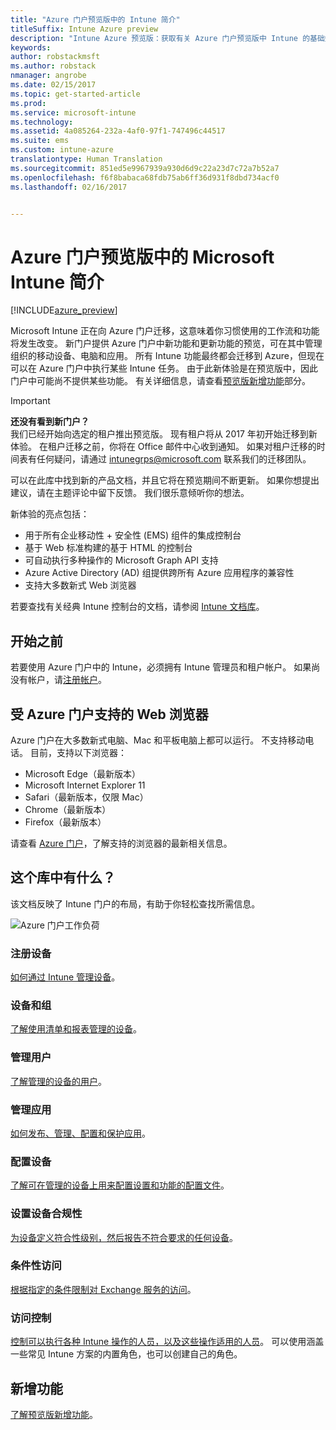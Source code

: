 ```yaml
---
title: "Azure 门户预览版中的 Intune 简介"
titleSuffix: Intune Azure preview
description: "Intune Azure 预览版：获取有关 Azure 门户预览版中 Intune 的基础知识，以及它如何帮助你管理设备。"
keywords: 
author: robstackmsft
ms.author: robstack
nmanager: angrobe
ms.date: 02/15/2017
ms.topic: get-started-article
ms.prod: 
ms.service: microsoft-intune
ms.technology: 
ms.assetid: 4a085264-232a-4af0-97f1-747496c44517
ms.suite: ems
ms.custom: intune-azure
translationtype: Human Translation
ms.sourcegitcommit: 851ed5e9967939a930d6d9c22a23d7c72a7b52a7
ms.openlocfilehash: f6f8babaca68fdb75ab6ff36d931f8dbd734acf0
ms.lasthandoff: 02/16/2017


---
```



# <a name="introduction-to-microsoft-intune-in-the-azure-portal-preview"></a>Azure 门户预览版中的 Microsoft Intune 简介


[!INCLUDE[azure_preview](../includes/azure_preview.md)]

Microsoft Intune 正在向 Azure 门户迁移，这意味着你习惯使用的工作流和功能将发生改变。
新门户提供 Azure 门户中新功能和更新功能的预览，可在其中管理组织的移动设备、电脑和应用。
所有 Intune 功能最终都会迁移到 Azure，但现在可以在 Azure 门户中执行某些 Intune 任务。 由于此新体验是在预览版中，因此门户中可能尚不提供某些功能。 有关详细信息，请查看[预览版新增功能](#what's-new-in-the-preview)部分。

> [!IMPORTANT]
> **还没有看到新门户？**<br>
> 我们已经开始向选定的租户推出预览版。 现有租户将从 2017 年初开始迁移到新体验。 在租户迁移之前，你将在 Office 邮件中心收到通知。 如果对租户迁移的时间表有任何疑问，请通过 [intunegrps@microsoft.com](mailto:intunegrps@microsoft.com) 联系我们的迁移团队。


可以在此库中找到新的产品文档，并且它将在预览期间不断更新。 如果你想提出建议，请在主题评论中留下反馈。 我们很乐意倾听你的想法。

<!--- You can view the new Intune technical preview console in Azure at [portal.azure.com]. --->

新体验的亮点包括：

- 用于所有企业移动性 + 安全性 (EMS) 组件的集成控制台
- 基于 Web 标准构建的基于 HTML 的控制台
- 可自动执行多种操作的 Microsoft Graph API 支持
- Azure Active Directory (AD) 组提供跨所有 Azure 应用程序的兼容性
- 支持大多数新式 Web 浏览器

若要查找有关经典 Intune 控制台的文档，请参阅 [Intune 文档库](https://docs.microsoft.com/en-us/intune/)。

## <a name="before-you-start"></a>开始之前

若要使用 Azure 门户中的 Intune，必须拥有 Intune 管理员和租户帐户。 如果尚没有帐户，请[注册帐户](https://portal.office.com/Signup/Signup.aspx?OfferId=40BE278A-DFD1-470a-9EF7-9F2596EA7FF9&dl=INTUNE_A&ali=1#0%20)。

## <a name="supported-web-browsers-for-the-azure-portal"></a>受 Azure 门户支持的 Web 浏览器

Azure 门户在大多数新式电脑、Mac 和平板电脑上都可以运行。 不支持移动电话。
目前，支持以下浏览器：

- Microsoft Edge（最新版本）
- Microsoft Internet Explorer 11
- Safari（最新版本，仅限 Mac）
- Chrome（最新版本）
- Firefox（最新版本）

请查看 [Azure 门户](https://docs.microsoft.com/azure/azure-preview-portal-supported-browsers-devices)，了解支持的浏览器的最新相关信息。

## <a name="whats-in-this-library"></a>这个库中有什么？

该文档反映了 Intune 门户的布局，有助于你轻松查找所需信息。

![Azure 门户工作负荷](./media/azure-portal-workloads.png)

<!--- ### Plan and design
Information to help you plan and design your Intune environment.
[Read more](/intune-azure/plan-and-design/get-started) --->
### <a name="enroll-devices"></a>注册设备
[如何通过 Intune 管理设备](/intune-azure/enroll-devices/what-is)。
### <a name="devices--groups"></a>设备和组
[了解使用清单和报表管理的设备](/intune-azure/manage-devices/what-is)。
### <a name="manage-users"></a>管理用户
[了解管理的设备的用户](/intune-azure/manage-users/what-is)。
### <a name="manage-apps"></a>管理应用
[如何发布、管理、配置和保护应用](/intune-azure/manage-apps/what-is-app-management)。
### <a name="configure-devices"></a>配置设备
[了解可在管理的设备上用来配置设置和功能的配置文件](/intune-azure/configure-devices/what-are-device-profiles)。
### <a name="set-device-compliance"></a>设置设备合规性
[为设备定义符合性级别，然后报告不符合要求的任何设备](/intune-azure/set-device-compliance/what-is-device-compliance)。
### <a name="conditional-access"></a>条件性访问
[根据指定的条件限制对 Exchange 服务的访问](/intune-azure/conditional-access/what-is-conditional-access)。
### <a name="access-control"></a>访问控制
[控制可以执行各种 Intune 操作的人员，以及这些操作适用的人员](/intune-azure/access-control/role-based-access-control)。 可以使用涵盖一些常见 Intune 方案的内置角色，也可以创建自己的角色。



## <a name="whats-new"></a>新增功能

[了解预览版新增功能](/intune-azure/introduction/whats-new)。

